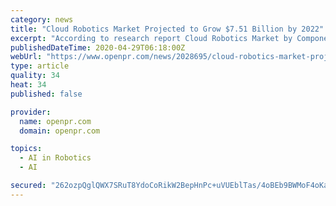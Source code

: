 ```yaml
---
category: news
title: "Cloud Robotics Market Projected to Grow $7.51 Billion by 2022"
excerpt: "According to research report Cloud Robotics Market by Component Software and Services Service Model IaaS PaaS and SaaS Application Deployment Model Public Private and Hybrid Cloud End User Verticals and Third Party Users and Region Global Forecast to 2022 The"
publishedDateTime: 2020-04-29T06:18:00Z
webUrl: "https://www.openpr.com/news/2028695/cloud-robotics-market-projected-to-grow-7-51-billion-by-2022"
type: article
quality: 34
heat: 34
published: false

provider:
  name: openpr.com
  domain: openpr.com

topics:
  - AI in Robotics
  - AI

secured: "262ozpQglQWX7SRuT8YdoCoRikW2BepHnPc+uVUEblTas/4oBEb9BWMoF4oKa+0wLIk7ze0sBUmrBganmRA8spl4KGkvp7vN8Nq2MFI3M2Oqj5riAB7o6e+32i7MeAQjY5BG8Q3k8teh1JWzIibHGg4+IYoiDQFwWgBCUC8q8Gs0giXN2G3fgUW5c39JTRu6RT7YffM4zNdF92yaUp3680IBIYdFGcZ6dp6kmTu50nOmMVzyNfJUdTtvS4Cxavdj2BweQT5DKf6ePCsSbQIgi5lC/m3MUaN/4hK3NlO8ic13XU62x90M62Ot1Rilo1zAcqSEwWLiu9ZgV0I1YO1HapHiyrR0vfwqISvdBU5Xag6XwerrOL3+N2xMTtgL58IdJ4vmB7PDBBGqbEkFLsp3mJtmxKAP/mY4bMYQA9BNz+lSGKRdkzgTCLRUIPh7Kgvogtq13JuLukDvouQmBHaJc7rrflDLM9nKDBH3rwHQhkw=;QUl1Af+kx8dLc7r4nrgTNQ=="
---
```


